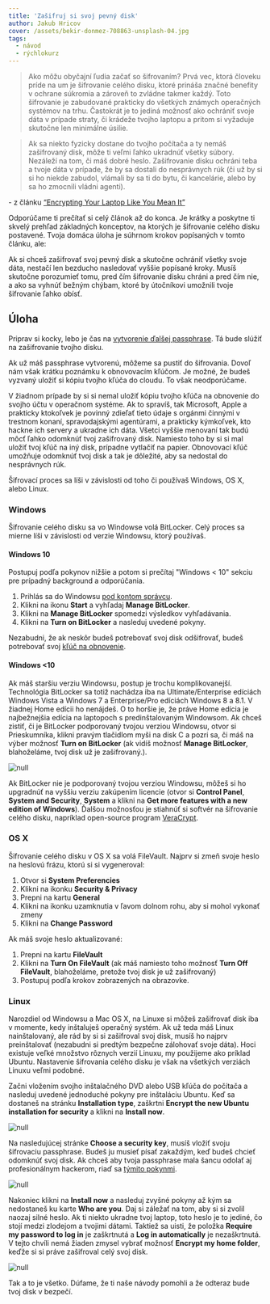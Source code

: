 ```yaml
---
title: 'Zašifruj si svoj pevný disk'
author: Jakub Hricov
cover: /assets/bekir-donmez-708863-unsplash-04.jpg
tags:
  - návod
  - rýchlokurz
---
```


> Ako môžu obyčajní ľudia začať so šifrovaním? Prvá vec, ktorá človeku príde na um je šifrovanie celého disku, ktoré prináša značné benefity v ochrane súkromia a zároveň to zvládne takmer každý. Toto šifrovanie je zabudované prakticky do všetkých známych operačných systémov na trhu. Častokrát je to jediná možnosť ako ochrániť svoje dáta v prípade straty, či krádeže tvojho laptopu a pritom si vyžaduje skutočne len minimálne úsilie.

> Ak sa niekto fyzicky dostane do tvojho počítača a ty nemáš zašifrovaný disk, môže ti veľmi ľahko ukradnúť všetky súbory. Nezáleží na tom, či máš dobré heslo. Zašifrovanie disku ochráni teba a tvoje dáta v prípade, že by sa dostali do nesprávnych rúk (či už by si si ho niekde zabudol, vlámali by sa ti do bytu, či kancelárie, alebo by sa ho zmocnili vládni agenti).

\- z článku [“Encrypting Your Laptop Like You Mean It”](https://theintercept.com/2015/04/27/encrypting-laptop-like-mean/)

Odporúčame ti prečítať si celý článok až do konca. Je krátky a poskytne ti skvelý prehľad základných konceptov, na ktorých je šifrovanie celého disku postavené. Tvoja domáca úloha je súhrnom krokov popísaných v tomto článku, ale:

Ak si chceš zašifrovať svoj pevný disk a skutočne ochrániť všetky svoje dáta, nestačí len bezducho nasledovať vyššie popísané kroky. Musíš skutočne porozumieť tomu, pred čím šifrovanie disku chráni a pred čím nie, a ako sa vyhnúť bežným chýbam, ktoré by útočníkovi umožnili tvoje šifrovanie ľahko obísť.

## Úloha

Priprav si kocky, lebo je čas na [vytvorenie ďalšej passphrase](/blog/2018-12-07-vytvor-si-heslo). Tá bude slúžiť na zašifrovanie tvojho disku.

Ak už máš passphrase vytvorenú, môžeme sa pustiť do šifrovania. Dovoľ nám však krátku poznámku k obnovovacím kľúčom. Je možné, že budeš vyzvaný uložiť si kópiu tvojho kľúča do cloudu. To však neodporúčame.

V žiadnom prípade by si si nemal uložiť kópiu tvojho kľúča na obnovenie do svojho účtu v operačnom systéme. Ak to spravíš, tak Microsoft, Apple a prakticky ktokoľvek je povinný zdieľať tieto údaje s orgánmi činnými v trestnom konaní, spravodajskými agentúrami, a prakticky kýmkoľvek, kto hackne ich servery a ukradne ich dáta. Všetci vyššie menovaní tak budú môcť ľahko odomknúť tvoj zašifrovaný disk. Namiesto toho by si si mal uložiť tvoj kľúč na iný disk, prípadne vytlačiť na papier. Obnovovací kľúč umožňuje odomknúť tvoj disk a tak je dôležité, aby sa nedostal do nesprávnych rúk.

Šifrovací proces sa líši v závislosti od toho či používaš Windows, OS X, alebo Linux.

### Windows

Šifrovanie celého disku sa vo Windowse volá BitLocker. Celý proces sa mierne líši v závislosti od verzie Windowsu, ktorý používaš.

#### Windows 10

Postupuj podľa pokynov nižšie a potom si prečítaj "Windows < 10" sekciu pre prípadný background a odporúčania.

1. Prihlás sa do Windowsu [pod kontom správcu](https://support.microsoft.com/sk-sk/help/4026923/windows-10-create-a-local-user-or-administrator-account).
1. Klikni na ikonu **Start** a vyhľadaj **Manage BitLocker**.
1. Klikni na **Manage BitLocker** spomedzi výsledkov vyhľadávania.
1. Klikni na **Turn on BitLocker** a nasleduj uvedené pokyny.

Nezabudni, že ak neskôr budeš potrebovať svoj disk odšifrovať, budeš potrebovať svoj [kľúč na obnovenie](https://support.microsoft.com/sk-sk/help/4026181/windows-10-find-my-bitlocker-recovery-key).

#### Windows <10

Ak máš staršiu verziu Windowsu, postup je trochu komplikovanejší. Technológia BitLocker sa totiž nachádza iba na Ultimate/Enterprise edíciách Windows Vista a Windows 7 a Enterprise/Pro edíciách Windows 8 a 8.1. V žiadnej Home edícii ho nenájdeš. O to horšie je, že práve Home edícia je najbežnejšia edícia na laptopoch s predinštalovaným Windowsom. Ak chceš zistiť, či je BitLocker podporovaný tvojou verziou Windowsu, otvor si Prieskumníka, klikni pravým tlačidlom myši na disk C a pozri sa, či máš na výber možnosť **Turn on BitLocker** (ak vidíš možnosť **Manage BitLocker**, blahoželáme, tvoj disk už je zašifrovaný.).

![null](/assets/sif-win10.jpg)

Ak BitLocker nie je podporovaný tvojou verziou Windowsu, môžeš si ho upgradnúť na vyššiu verziu zakúpením licencie (otvor si **Control Panel**, **System and Security**, **System** a klikni na **Get more features with a new edition of Windows**). Ďalšou možnosťou je stiahnúť si softvér na šifrovanie celého disku, napríklad open-source program [VeraCrypt](https://www.veracrypt.fr/en/Home.html).

### OS X

Šifrovanie celého disku v OS X sa volá FileVault.
Najprv si zmeň svoje heslo na heslovú frázu, ktorú si si vygeneroval:

1. Otvor si **System Preferencies**
1. Klikni na ikonku **Security & Privacy**
1. Prepni na kartu **General**
1. Klikni na ikonku uzamknutia v ľavom dolnom rohu, aby si mohol vykonať zmeny
1. Klikni na **Change Password**

Ak máš svoje heslo aktualizované:

1. Prepni na kartu **FileVault**
1. Klikni na **Turn On FileVault** (ak máš namiesto toho možnosť **Turn Off FileVault**, blahoželáme, pretože tvoj disk je už zašifrovaný)
1. Postupuj podľa krokov zobrazených na obrazovke.

### Linux

Narozdiel od Windowsu a Mac OS X, na Linuxe si môžeš zašifrovať disk iba v momente, kedy inštaluješ operačný systém. Ak už teda máš Linux nainštalovaný, ale rád by si si zašifroval svoj disk, musíš ho najprv preinštalovať (nezabudni si predtým bezpečne zálohovať svoje dáta). Hoci existuje veľké množstvo rôznych verzií Linuxu, my použijeme ako príklad Ubuntu. Nastavenie šifrovania celého disku je však na všetkých verziách Linuxu veľmi podobné.

Začni vložením svojho inštalačného DVD alebo USB kľúča do počítača a nasleduj uvedené jednoduché pokyny pre inštaláciu Ubuntu. Keď sa dostaneš na stránku **Installation type**, zaškrtni **Encrypt the new Ubuntu installation for security** a klikni na **Install now**.

![null](/assets/sif-lin01.jpg)

Na nasledujúcej stránke **Choose a security key**, musíš vložiť svoju šifrovaciu passphrase. Budeš ju musieť písať zakaždým, keď budeš chcieť odomknúť svoj disk. Ak chceš aby tvoja passphrase mala šancu odolať aj profesionálnym hackerom, riaď sa [týmito pokynmi](/blog/2018-12-07-vytvor-si-heslo).

![null](/assets/sif-lin02.jpg)

Nakoniec klikni na **Install now** a nasleduj zvyšné pokyny až kým sa nedostaneš ku karte **Who are you**. Daj si záležať na tom, aby si si zvolil naozaj silné heslo. Ak ti niekto ukradne tvoj laptop, toto heslo je to jediné, čo stojí medzi zlodejom a tvojimi dátami. Taktiež sa uisti, že položka **Require my password to log in** je zaškrtnutá a **Log in automatically** je nezaškrtnutá. V tejto chvíli nemá žiaden zmysel vybrať možnosť **Encrypt my home folder**, keďže si si práve zašifroval celý svoj disk.

![null](/assets/sif-lin03.jpg)

Tak a to je všetko. Dúfame, že ti naše návody pomohli a že odteraz bude tvoj disk v bezpečí.
